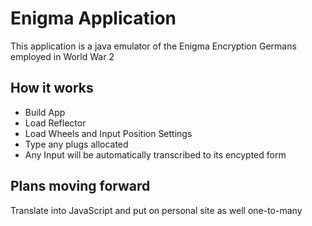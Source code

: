 # Enigma Application

This application is a java emulator of the Enigma Encryption Germans employed in World War 2

## How it works

* Build App
* Load Reflector
* Load Wheels and Input Position Settings
* Type any plugs allocated
* Any Input will be automatically transcribed to its encypted form

## Plans moving forward
Translate into JavaScript and put on personal site as well one-to-many